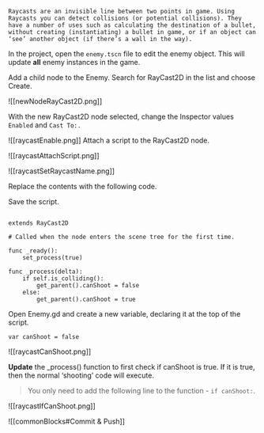 

```
Raycasts are an invisible line between two points in game. Using Raycasts you can detect collisions (or potential collisions). They have a number of uses such as calculating the destination of a bullet, without creating (instantiating) a bullet in game, or if an object can ‘see’ another object (if there’s a wall in the way).
```
In the project, open the `enemy.tscn` file to edit the enemy object. This will update **all** enemy instances in the game.


Add a child node to the Enemy. Search for RayCast2D in the list and choose Create.

  ![[newNodeRayCast2D.png]]


With the new RayCast2D node selected, change the Inspector values `Enabled` and `Cast To:.`

  
![[raycastEnable.png]]
Attach a script to the RayCast2D node.

  
![[raycastAttachScript.png]]


  
![[raycastSetRaycastName.png]]


Replace the contents with the following code.

Save the script.

```gdscript

extends RayCast2D

# Called when the node enters the scene tree for the first time.

func _ready():
	set_process(true)

func _process(delta):
	if self.is_colliding():
		get_parent().canShoot = false
	else:
		get_parent().canShoot = true

```

Open Enemy.gd and create a new variable, declaring it at the top of the script.

```gdscript
var canShoot = false
```

  
![[raycastCanShoot.png]]


**Update** the _process() function to first check if canShoot is true. If it is true, then the normal ‘shooting’ code will execute.

  
> You only need to add the following line to the function - `if canShoot:`.

  
![[raycastIfCanShoot.png]]

![[commonBlocks#Commit & Push]]